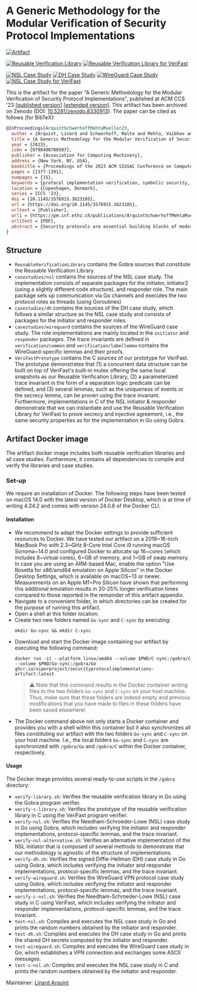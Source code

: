 # A Generic Methodology for the Modular Verification of Security Protocol Implementations

[![Artifact](https://github.com/viperproject/SecurityProtocolImplementations/actions/workflows/artifact.yml/badge.svg?branch=main)](https://github.com/viperproject/SecurityProtocolImplementations/actions/workflows/artifact.yml?query=branch%3Amain)

[![Reusable Verification Library](https://github.com/viperproject/SecurityProtocolImplementations/actions/workflows/library.yml/badge.svg?branch=main)](https://github.com/viperproject/SecurityProtocolImplementations/actions/workflows/library.yml?query=branch%3Amain)
[![Reusable Verification Library for VeriFast](https://github.com/viperproject/SecurityProtocolImplementations/actions/workflows/verifast-library.yml/badge.svg?branch=main)](https://github.com/viperproject/SecurityProtocolImplementations/actions/workflows/verifast-library.yml?query=branch%3Amain)

[![NSL Case Study](https://github.com/viperproject/SecurityProtocolImplementations/actions/workflows/nsl.yml/badge.svg?branch=main)](https://github.com/viperproject/SecurityProtocolImplementations/actions/workflows/nsl.yml?query=branch%3Amain)
[![DH Case Study](https://github.com/viperproject/SecurityProtocolImplementations/actions/workflows/dh.yml/badge.svg?branch=main)](https://github.com/viperproject/SecurityProtocolImplementations/actions/workflows/dh.yml?query=branch%3Amain)
[![WireGuard Case Study](https://github.com/viperproject/SecurityProtocolImplementations/actions/workflows/wireguard.yml/badge.svg?branch=main)](https://github.com/viperproject/SecurityProtocolImplementations/actions/workflows/wireguard.yml?query=branch%3Amain)
[![NSL Case Study for VeriFast](https://github.com/viperproject/SecurityProtocolImplementations/actions/workflows/verifast-nsl.yml/badge.svg?branch=main)](https://github.com/viperproject/SecurityProtocolImplementations/actions/workflows/verifast-nsl.yml?query=branch%3Amain)

This is the artifact for the paper "A Generic Methodology for the Modular Verification of Security Protocol Implementations", published at ACM CCS '23 [[published version]](https://doi.org/10.1145/3576915.3623105) [[extended version]](https://arxiv.org/abs/2212.02626).
This artifact has been archived on Zenodo (DOI: [10.5281/zenodo.8330913](https://doi.org/10.5281/zenodo.8330913)). The paper can be cited as follows (for BibTeX):
```BibTex
@InProceedings{ArquintSchwerhoffMehtaMueller23,
  author = {Arquint, Linard and Schwerhoff, Malte and Mehta, Vaibhav and M\"uller, Peter},
  title = {A Generic Methodology for the Modular Verification of Security Protocol Implementations},
  year = {2023},
  isbn = {9798400700507},
  publisher = {Association for Computing Machinery},
  address = {New York, NY, USA},
  booktitle = {Proceedings of the 2023 ACM SIGSAC Conference on Computer and Communications Security},
  pages = {1377-1391},
  numpages = {15},
  keywords = {protocol implementation verification, symbolic security, separation logic, automated verification, injective agreement, forward secrecy},
  location = {Copenhagen, Denmark},
  series = {CCS '23},
  doi = {10.1145/3576915.3623105},
  url = {https://doi.org/10.1145/3576915.3623105},
  urltext = {Publisher},
  url1 = {https://pm.inf.ethz.ch/publications/ArquintSchwerhoffMehtaMueller23.pdf},
  url1text = {PDF},
  abstract = {Security protocols are essential building blocks of modern IT systems. Subtle flaws in their design or implementation may compromise the security of entire systems. It is, thus, important to prove the absence of such flaws through formal verification. Much existing work focuses on the verification of protocol *models*, which is not sufficient to show that their *implementations* are actually secure. Verification techniques for protocol implementations (e.g., via code generation or model extraction) typically impose severe restrictions on the used programming language and code design, which may lead to sub-optimal implementations. In this paper, we present a methodology for the modular verification of strong security properties directly on the level of the protocol implementations. Our methodology leverages state-of-the-art verification logics and tools to support a wide range of implementations and programming languages. We demonstrate its effectiveness by verifying memory safety and security of Go implementations of the Needham-Schroeder-Lowe, Diffie-Hellman key exchange, and WireGuard protocols, including forward secrecy and injective agreement for WireGuard. We also show that our methodology is agnostic to a particular language or program verifier with a prototype implementation for C.}
}
```

## Structure
- `ReusableVerificationLibrary` contains the Gobra sources that constitute the Reusable Verification Library
- `casestudies/nsl` contains the sources of the NSL case study. The implementation consists of separate packages for the initiator, initiator2 (using a slightly different code structure), and responder role. The main package sets up communication via Go channels and executes the two protocol roles as threads (using Goroutines)
- `casestudies/dh` contains the sources of the DH case study, which follows a similar structure as the NSL case study and consists of packages for the initiator and responder roles.
- `casestudies/wireguard` contains the sources of the WireGuard case study. The role implementations are mainly located in the `initiator` and `responder` packages. The trace invariants are defined in `verification/common` and `verification/labellemma` contains the WireGuard-specific lemmas and their proofs.
- `VeriFastPrototype` contains the C sources of our prototype for VeriFast. The prototype demonstrates that (1) a concurrent data structure can be built on top of VeriFast's built-in mutex offering the same local snapshots as our Reusable Verification Library, (2) a parameterized trace invariant in the form of a separation logic predicate can be defined, and (3) several lemmas, such as the uniqueness of events or the secrecy lemma, can be proven using the trace invariant. Furthermore, implementations in C of the NSL initiator & responder demonstrate that we can instantiate and use the Reusable Verification Library for VeriFast to prove secrecy and injective agreement, i.e., the same security properties as for the implementation in Go using Gobra.


## Artifact Docker image
The artifact docker image includes both reusable verification libraries and all case studies. Furthermore, it contains all dependencies to compile and verify the libraries and case studies.

### Set-up
We require an installation of Docker. The following steps have been tested on macOS 14.0 with the latest version of Docker Desktop, which is at time of writing 4.24.2 and comes with version 24.0.6 of the Docker CLI.

#### Installation
- We recommend to adapt the Docker settings to provide sufficient resources to Docker. We have tested our artifact on a 2019~16-inch MacBook Pro with 2.3~GHz 8-Core Intel Core i9 running macOS Sonoma~14.0 and configured Docker to allocate up 16~cores (which includes 8~virtual cores), 6~GB of memory, and 1~GB of swap memory. In case you are using an ARM-based Mac, enable the option "Use Rosetta for x86/amd64 emulation on Apple Silicon" in the Docker Desktop Settings, which is available on macOS~13 or newer. Measurements on an Apple M1~Pro Silicon have shown that performing this additional emulation results in 20-25\% longer verification times compared to those reported in the remainder of this artifact appendix.
- Navigate to a convenient folder, in which directories can be created for the purpose of running this artifact.
- Open a shell at this folder location.
- Create two new folders named `Go-sync` and `C-sync` by executing:
	```
    mkdir Go-sync && mkdir C-sync
    ```
- Download and start the Docker image containing our artifact by executing the following command:
    ```
    docker run -it --platform linux/amd64 --volume $PWD/C-sync:/gobra/C --volume $PWD/Go-sync:/gobra/Go ghcr.io/viperproject/securityprotocolimplementations-artifact:latest
    ```
    > ⚠️
    > Note that this command results in the Docker container writing files to the two folders `Go-sync` and `C-sync` on your host machine.
    > Thus, make sure that these folders are indeed empty and previous modifications that you have made to files in these folders have been saved elsewhere!
- The Docker command above not only starts a Docker container and provides you with a shell within this container but it also synchronizes all files constituting our artifact with the two folders `Go-sync` and `C-sync` on your host machine. I.e., the local folders `Go-sync` and `C-sync` are synchronized with `/gobra/Go` and `/gobra/C` within the Docker container, respectively.

#### Usage
The Docker image provides several ready-to-use scripts in the `/gobra` directory:
- `verify-library.sh`: Verifies the reusable verification library in Go using the Gobra program verifier.
- `verify-c-library.sh`: Verifies the prototype of the reusable verification library in C using the VeriFast program verifier.
- `verify-nsl.sh`: Verifies the Needham-Schroeder-Lowe (NSL) case study in Go using Gobra, which includes verifying the initiator and responder implementations, protocol-specific lemmas, and the trace invariant.
- `verify-nsl-alternative.sh`: Verifies an alternative implementation of the NSL initiator that is composed of several methods to demonstrate that our methodology is agnostic of the structure of implementations.
- `verify-dh.sh`: Verifies the signed Diffie-Hellman (DH) case study in Go using Gobra, which includes verifying the initiator and responder implementations, protocol-specific lemmas, and the trace invariant.
- `verify-wireguard.sh`: Verifies the WireGuard VPN protocol case study using Gobra, which includes verifying the initiator and responder implementations, protocol-specific lemmas, and the trace invariant.
- `verify-c-nsl.sh`: Verifies the Needham-Schroeder-Lowe (NSL) case study in C using VeriFast, which includes verifying the initiator and responder implementations, protocol-specific lemmas, and the trace invariant.
- `test-nsl.sh`: Compiles and executes the NSL case study in Go and prints the random numbers obtained by the initiator and responder. 
- `test-dh.sh`: Compiles and executes the DH case study in Go and prints the shared DH secrets computed by the initiator and responder. 
- `test-wireguard.sh`: Compiles and executes the WireGuard case study in Go, which establishes a VPN connection and exchanges some ASCII messages.
- `test-c-nsl.sh`: Compiles and executes the NSL case study in C and prints the random numbers obtained by the initiator and responder. 

Maintainer: [Linard Arquint](https://linardarquint.com)
